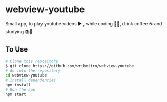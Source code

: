# webview-youtube 

Small app, to play youtube videos ▶️ , while coding 👨‍💻, drink coffee ☕ and studying 📚👨‍

## To Use

```bash
# Clone this repository
$ git clone https://github.com/wribeiiro/webview-youtube
# Go into the repository
cd webview-youtube
# Install dependencies
npm install
# Run the app
npm start
```